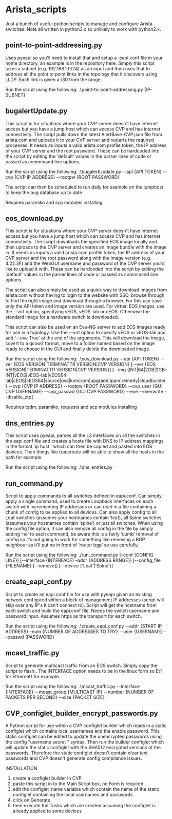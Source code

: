 # Arista_scripts

Just a bunch of useful python scripts to manage and configure Arista switches. Note all written in python3.x so unlikely to work with python2.x.

## point-to-point-addressing.py

Uses pyeapi so you'll need to install that and setup a .eapi.conf file in your home directory, an example is in the repository here. Simply this script takes a subnet (e.g. 192.168.1.0/24) as an input and then uses that to address all the point to point links in the topology that it discovers using LLDP. Each link is given a /30 from the range.

Run the script using the following:
.\point-to-point-addressing.py {IP-SUBNET}

## bugalertUpdate.py

This script is for situations where your CVP server doesn't have internet access but you have a jump host which can access CVP and has internet connectivity. The script pulls down the latest AlertBase-CVP.json file from arista.com and uploads it to your CVP server and restarts the required processes. It needs as inputs a valid arista.com profile token, the IP address of your CVP server and the root password. These can be hardcoded into the script by editing the 'default' values in the parser lines of code or passed as commmand line options. 

Run the script using the following:
.\bugalertUpdate.py --api {API TOKEN} --cvp {CVP IP ADDRESS} --rootpw {ROOT PASSWORD}

The script can then be scheduled to run daily for example on the jumphost to keep the bug database up to date.

Requires paramiko and scp modules installing

## eos_download.py

This script is for situations where your CVP server doesn't have internet access but you have a jump host which can access CVP and has internet connectivity. The script downloads the specified EOS image locally and then uploads to the CVP server and creates an image bundle with the image in. It needs as inputs a valid arista.com profile token, the IP address of your CVP server and the root password along with the image version (e.g. 4.22.3F) and the WebGUI username and password of the CVP server you'd like to upload it with. These can be hardcoded into the script by editing the 'default' values in the parser lines of code or passed as commmand line options. 

The script can also simply be used as a quick way to download images from arista.com without having to login to the website with SSO, browse through to find the right image and download through a browser. For this use case only the API token and image version are used. For virtual EOS images, use the --virt option, specifying vEOS, vEOS-lab or cEOS. Otherwise the standard image for a hardware switch is downloaded.

This script can also be used on an Eve-NG server to add EOS images ready for use in a topology. Use the --virt option to specify vEOS or vEOS-lab and add '--eve True' at the end of the arguments. This will download the image, covert to a qcow2 format, move to a folder named based on the image ready to choose in the GUI and finally delete the downloaded image.

Run the script using the following:
.\eos_download.py --api {API TOKEN} --ver {EOS VERSION|TERMINATTR VERSION|CVP VERSION} [--ver {EOS VERSION|TERMINATTR VERSION|CVP VERSION}] [--img {INT|64|2GB|2GB-INT|vEOS|vEOS-lab|vEOS64-lab|cEOS|cEOS64|source|ova|kvm|rpm|upgrade|ipam|remedy|cloudbuilder} --cvp {CVP IP ADDRESS} --rootpw {ROOT PASSWORD} --cvp_user {GUI CVP USERNAME} --cvp_passwd {GUI CVP PASSWORD} --eve --overwrite --disable_ztp] 

Requires tqdm, paramiko, requests and scp modules installing

## dns_entries.py

This script uses pyeapi, parses all the L3 interfaces on all the switches in the eapi.conf file and creates a hosts file with DNS to IP address mappings in the format 'ip host <HOSTNAME-INTERFACE> <INTERFACE-IP-ADDRESS>' which can then be copied and pasted into EOS devices. Then things like traceroute will be able to show all the hosts in the path for example.

Run the script using the following:
.\dns_entries.py

## run_command.py

Script to apply commands to all switches defined in eapi.conf. Can simply apply a single command, used to create Loopback interfaces on each switch with incrementing IP addresses or can read in a file containing a chunk of config to be applied to all devices. Can also apply config to all Leaf switches (assumes your hostnames contain ‘leaf), all Spine switches (assumes your hostnames contain ‘spine’) or just all switches. When using the config file option, it can also remove all config in the file by simply adding ‘no’ to each command, be aware this is a fairly ‘dumb’ removal of config so it’s not going to work for something like removing a BGP neighbour as it’ll put no in front of ‘router bgp’ so use carefully.

Run the script using the following: ./run_command.py [–conf {CONFIG LINE}] [--interface {INTERFACE} –addr {ADDRESS RANGE}] [--config_file {FILENAME} [--remove]] [--device {‘Leaf’|’Spine’}]

## create_eapi_conf.py

Script to create an eapi.conf file for use with pyeapi given an existing network configured within a block of management IP addresses (script will skip over any IP's it can't connect to). Script will get the hostname from each switch and build the eapi.conf file. Needs the switch username and password input. Assumes https as the transport for each switch.

Run the script using the following: .\create_eapi_conf.py --addr {START IP ADDRESS} –num {NUMBER OF ADDRESSES TO TRY} --user {USERNAME} --passwd {PASSWORD}

## mcast_traffic.py

Script to generate multicast traffic from an EOS switch. Simply copy the script to flash:. The INTERFACE option needs to be in the linux form so Et1 for Ethernet1 for example.

Run the script using the following: .\mcast_traffic.py --interface {INTERFACE} --mcast_group {MULTICAST IP} --number {NUMBER OF PACKETS PER SECOND} --size {PACKET SIZE}

## CVP_configlet_builder_encrypt_passwords.py

A Python script for use within a CVP configlet builder which reads in a static configlet
which contains local usernames and the enable password. This static configlet can be edited 
to update the unencrypted passwords using the config "username <USER> secret <PASSWORD>" 
syntax. Then run the builder configlet which will update the static configlet with the 
SHA512 encrypted versions of the passwords. Therefore the static configlet doesn't contain
clear text passwords and CVP doesn't generate config compliance issues.

INSTALLATION
1. create a configlet builder in CVP
2. paste this script in to the Main Script box, no Form is required.
3. edit the configlet_name variable which contain the name of the static configlet containing
the local usernames and passwords 
4. click on Generate
5. then execute the Tasks which are created assuming the configlet is already applied to some devices

